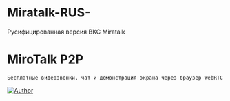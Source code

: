 # Miratalk-RUS-
Русифицированная версия ВКС Miratalk

# MiroTalk P2P
`Бесплатные видеозвонки, чат и демонстрация экрана через браузер WebRTC`

[![Author](https://img.shields.io/badge/Author-Miroslav-brightgreen.svg)](https://www.linkedin.com/in/miroslav-pejic-976a07101/)

